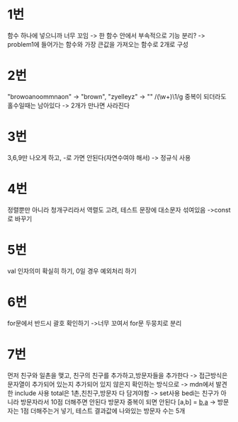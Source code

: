 # 1번
함수 하나에 넣으니까 너무 꼬임 -> 한 함수 안에서 부속적으로 기능 분리? -> problem1에 들어가는 함수와 가장 큰값을 가져오는 함수로 2개로 구성
# 2번
"browoanoommnaon" -> "brown", "zyelleyz" -> "" /(\w+)\1/g
중복이 되더라도 홀수일때는 남아있다 -> 2개가 만나면 사라진다
# 3번
3,6,9만 나오게 하고, -로 가면 안된다(자연수여야 해서) -> 정규식 사용
# 4번
정렬뿐만 아니라 청개구리라서 역렬도 고려, 테스트 문장에 대소문자 섞여있음 ->const로 바꾸기
# 5번
val 인자의미 확실히 하기, 0일 경우 예외처리 하기
# 6번
for문에서 반드시 괄호 확인하기 ->너무 꼬여서 for문 두뭉치로 분리
# 7번
먼저 친구와 일촌을 맺고, 친구의 친구를 추가하고,방문자들을 추가한다 -> 접근방식은 문자열이 추가되어 있는지 추가되어 있지 않은지 확인하는 방식으로 -> mdn에서 발견한 include 사용
total은 1촌,친친구,방문자 다 담겨야함 -> set사용
bedi는 친구가 아니라 방문자라서 10점 더해주면 안된다
방문자 중복이 되면 안된다 [a,b] = [b,a](x) -> 방문자는 1점 더해주는거 넣기, 테스트 결과값에 나와있는 방문자 수는 5개